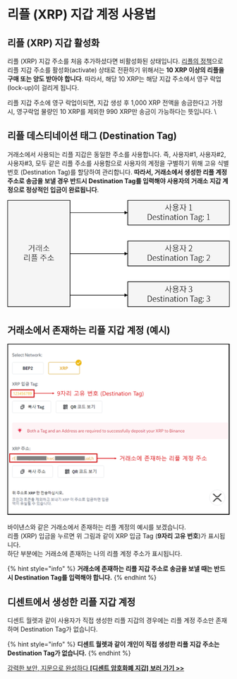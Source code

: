 # 리플 (XRP) 지갑 계정 사용법

## 리플 (XRP) 지갑 활성화

리플 (XRP) 지갑 주소를 처음 추가하셨다면 비활성화된 상태입니다. [리플의 정책](https://xrpl.org/reserves.html)으로 리플 지갑 주소를 활성화(activate) 상태로 전환하기 위해서는 **10 XRP 이상의 리플을 구매 또는 양도 받아야 합니다**. 따라서, 해당 10 XRP는 해당 지갑 주소에서 영구 락업(lock-up)이 걸리게 됩니다.​

리플 지갑 주소에 영구 락업이되면, 지갑 생성 후 1,000 XRP 전액을 송금한다고 가정 시, 영구락업 물량인 10 XRP를 제외한 990 XRP만 송금이 가능하다는 뜻입니다. \


## 리플 데스티네이션 태그 (Destination Tag)

&#x20;거래소에서 사용되는 리플 지갑은 동일한 주소를 사용합니다. 즉, 사용자#1, 사용자#2, 사용자#3, 모두 같은 리플 주소를 사용함으로 사용자의 계정을 구별하기 위해 고유 식별 번호 (Destination Tag)를 할당하여 관리합니다. **따라서, 거래소에서 생성한 리플 계정 주소로 송금을 보낼 경우 반드시 Destination Tag를 입력해야 사용자의 거래소 지갑 계정으로 정상적인 입금이 완료됩니다**.

<div align="left">

<img src="../../../.gitbook/assets/exchange_xrp_account.png" alt="">

</div>

## 거래소에서 존재하는 리플 지갑 계정 (예시)

<div align="left">

<img src="../../../.gitbook/assets/binance_xrp_account.png" alt="">

</div>

바이낸스와 같은 거래소에서 존재하는 리플 계정의 예시를 보겠습니다.\
리플 (XRP) 입금을 누르면 위 그림과 같이 XRP 입금 Tag (**9자리 고유 번호**)가 표시됩니다.\
하단 부분에는 거래소에 존재하는 나의 리플 계정 주소가 표시됩니다.

{% hint style="info" %}
**거래소에 존재하는 리플 지갑 주소로 송금을 보낼 때는 반드시 Destination Tag를 입력해야 합니다.**
{% endhint %}

## 디센트에서 생성한 리플 지갑 계정&#x20;

디센트 월렛과 같이 사용자가 직접 생성한 리플 지갑의 경우에는 리플 계정 주소만 존재하며 Destination Tag가 없습니다.&#x20;

{% hint style="info" %}
**디센트 월렛과 같이 개인이 직접 생성한 리플 지갑 주소는 Destination Tag가 없습니다.**&#x20;
{% endhint %}



[강력한 보안, 지문으로 완성하다 **\[디센트 암호화폐 지갑\] 보러 가기 >>**](https://store-kr.dcentwallet.com/pages/dcent-biometric-crypto-wallet?utm\_source=userguide\&utm\_medium=dcent-web\&utm\_campaign=202406\_ripple-xrp)

